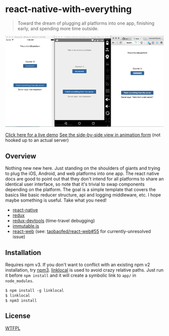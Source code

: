 # react-native-with-everything

> Toward the dream of plugging all platforms into one app, finishing early, and spending more time outside.

![Demo](./demo.png)

[Click here for a live demo](http://rickyreusser.com/react-native-with-everything/)
[See the side-by-side view in animation form](./demo.gif) (not hooked up to an actual server)

## Overview

Nothing new new here. Just standing on the shoulders of giants and trying to plug the iOS, Android, and web platforms into one app. The react native docs are good to point out that they don't intend for all platforms to share an identical user interface, so note that it's trivial to swap components depending on the platform. The goal is a simple template that covers the basics like basic reducer structure, api and logging middleware, etc. I hope maybe something is useful. Take what you need!

- [react-native](facebook.github.io/react-native)
- [redux](https://github.com/rackt/redux)
- [redux-devtools](https://github.com/gaearon/redux-devtools) (time-travel debugging)
- [immutable.js](https://facebook.github.io/immutable-js/)
- [react-web](https://github.com/taobaofed/react-web) (see: [taobaofed/react-web#55](https://github.com/taobaofed/react-web/issues/55) for currently-unresolved issue)

## Installation

Requires npm v3. If you don't want to conflict with an existing npm v2 installation, try [npm3](https://www.npmjs.com/package/npm3). [linklocal](https://www.npmjs.com/package/linklocal) is used to avoid crazy relative paths. Just run it before `npm install` and it will create a symbolic link to `app/` in `node_modules`.

```
$ npm install -g linklocal
$ linklocal
$ npm3 install
```

## License

[WTFPL](http://www.wtfpl.net/)
